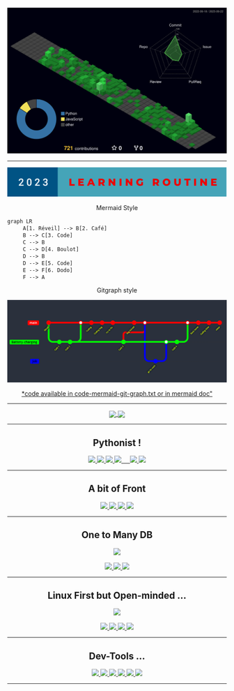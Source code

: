 
![](profile-3d-contrib/profile-night-green.svg)


-----------

<p align="center">
  <img src="routine.svg">
</p>

<p align="center"> Mermaid Style</p>

```mermaid
graph LR
     A[1. Réveil] --> B[2. Café]
     B --> C[3. Code]
     C --> B
     C --> D[4. Boulot]
     D --> B
     D --> E[5. Code]
     E --> F[6. Dodo]
     F --> A
```
<p align="center"> Gitgraph style</p>
<p align="center">
  <img src="gitgraph.png">
</p>

<p align="center">
<a href="https://mermaid.js.org/syntax/gitgraph.html"/ > *code available in code-mermaid-git-graph.txt or in mermaid doc"</a>
</p>

---------


<p align=center>
<a href="https://streak-stats.demolab.com/?user=LGD-P&theme=radical">
  <img height=200 align="center" src="https://streak-stats.demolab.com/?user=LGD-P&theme=radical" />
</a>
<a href="https://github-readme-stats.vercel.app/api/top-langs/?username=LGD-P&theme=radical">
  <img height=200 align="center" src="https://github-readme-stats.vercel.app/api/top-langs/?username=LGD-P&theme=radical" />
</a>
</p>

----------

<h2 align=center> Pythonist !</h2>
<p align=center >
  <a href="https://www.python.org/">
  	<img src= "https://cdn.jsdelivr.net/gh/devicons/devicon/icons/python/python-original-wordmark.svg" width="60">
  </a>
  <a href="https://pypi.org/">
    <img src="https://pypi.org/static/images/logo-small.2a411bc6.svg" width=60>
  </a>
  <a href="https://www.djangoproject.com/">
    <img src= 'https://soshace.com/wp-content/uploads/2021/01/879-png-3.png' width=135/>
  </a>
  <a href="https://www.selenium.dev/">
    <img src= "https://cdn.jsdelivr.net/gh/devicons/devicon/icons/selenium/selenium-original.svg" width="60">    
  </a>
  <a href='https://python-poetry.org/'>
      <img src="https://python-poetry.org/images/logo-origami.svg" width=50/>
  </a>
  </a>
  <a href='https://docs.pytest.org/en/7.4.x/'>
            <img src="https://cdn.jsdelivr.net/gh/devicons/devicon/icons/pytest/pytest-original-wordmark.svg" />
  </a>
</p>

----------

<h2 align=center> A bit of Front </h2>
<p align=center>
  <a href="https://developer.mozilla.org/en-US/docs/Web/JavaScript">
    <img src= "https://cdn.jsdelivr.net/gh/devicons/devicon/icons/javascript/javascript-original.svg" width="60">
  </a>
  <a href="https://developer.mozilla.org/en-US/docs/Web/Guide/HTML/HTML5">
    <img src= "https://cdn.jsdelivr.net/gh/devicons/devicon/icons/html5/html5-original.svg" width="60">
  </a>
   <a href="https://developer.mozilla.org/en-US/docs/Web/CSS">
    <img src= "https://cdn.jsdelivr.net/gh/devicons/devicon/icons/css3/css3-original.svg" width="60">
  </a>
  <a href="https://getbootstrap.com/">
    <img src="https://cdn.jsdelivr.net/gh/devicons/devicon/icons/bootstrap/bootstrap-original-wordmark.svg"  width=60/>
  </a>
</p>

----------

<h2 align=center> One to Many DB  </h2>
<p align=center>
  <a href="https://dbeaver.io/">
    <img src ="https://dbeaver.io/wp-content/uploads/2015/09/beaver-head.png" width=60>
  </a>
<p>
<p align=center>
  <a href="https://www.sqlite.org/">
    <img src="https://cdn.jsdelivr.net/gh/devicons/devicon/icons/sqlite/sqlite-original-wordmark.svg"  width=100>
  </a>
  <a href="https://www.postgresql.org/">
    <img src="https://cdn.jsdelivr.net/gh/devicons/devicon/icons/postgresql/postgresql-original-wordmark.svg" width="85">
  </a>
  <a href="https://www.mysql.com/">
    <img src="https://cdn.jsdelivr.net/gh/devicons/devicon/icons/mysql/mysql-original-wordmark.svg" width=90/>
  </a>
</p>

----------

<h2 align=center> Linux First but Open-minded ...</h2>
<p align=center>
  <a href="https://www.vmware.com/">
    <img src="https://cdn2.iconfinder.com/data/icons/icons-mega-pack-1-and-2/256/VMware_Workstation.png" width=60>
  </a>
</p>
<p align=center>
  <a href="https://linuxmint.com/">
    <img src= "https://cdn.jsdelivr.net/gh/devicons/devicon/icons/linux/linux-original.svg" width="60">
  </a>
  <a href="https://www.microsoft.com/en-us/windows/windows-11">
    <img src="https://cdn.jsdelivr.net/gh/devicons/devicon/icons/windows8/windows8-original.svg" width =60/>
  </a>
   <a href="https://support.apple.com/macos/">
    <img src="https://cdn1.iconfinder.com/data/icons/logos-brands-1/24/logo_brand_brands_logos_apple_ios-512.png" width=60> 
  </a>
  <a href="https://www.raspberrypi.com/software/">
      <img src="https://cdn.jsdelivr.net/gh/devicons/devicon/icons/raspberrypi/raspberrypi-original.svg" width =60/>
  </a>     
          
          
</p>

----------

<h2 align=center> Dev-Tools ...</h2>
  <p align=center>
  <a href="https://code.visualstudio.com/">
    <img src="https://cdn.jsdelivr.net/gh/devicons/devicon/icons/vscode/vscode-original-wordmark.svg"  width =60/>
  </a>
   <a href="https://git-scm.com/">
    <img src= "https://cdn.jsdelivr.net/gh/devicons/devicon/icons/git/git-original.svg" width="70">
  </a>
  <a href="https://www.postman.com/">
    <img src="https://www.vectorlogo.zone/logos/getpostman/getpostman-icon.svg"  width=60/>
  </a>
  <a href="https://en.wikipedia.org/wiki/Bash_(Unix_shell)">
    <img src= "https://cdn.jsdelivr.net/gh/devicons/devicon/icons/bash/bash-original.svg" width="65">
  </a>
   <a href="https://obsidian.md/">
    <img src="https://seeklogo.com/images/O/obsidian-2023-logo-2FF21CF604-seeklogo.com.png" width=45>
  </a>
  <a href="https://www.figma.com/">
    <img src="https://cdn.jsdelivr.net/gh/devicons/devicon/icons/figma/figma-original.svg" width=50/>
   </a>    
</p>

----------



